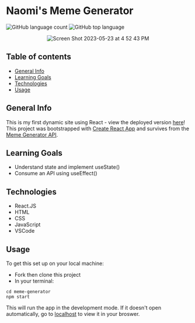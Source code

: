 # Naomi's Meme Generator

![GitHub language count](https://img.shields.io/github/languages/count/naomiyocum/meme-generator)
![GitHub top language](https://img.shields.io/github/languages/top/naomiyocum/meme-generator?color=yellow)

<div align="center">
  
  ![Screen Shot 2023-05-23 at 4 52 43 PM](https://github.com/naomiyocum/meme-generator/assets/102825498/f20e8a92-ff52-4b2d-a7e0-977950b5ec3f)
  
</div>

## Table of contents
* [General Info](#general-info)
* [Learning Goals](#learning-goals)
* [Technologies](#technologies)
* [Usage](#usage)

## General Info
This is my first dynamic site using React - view the deployed version [here](https://naomis-memes.netlify.app/)! This project was bootstrapped with [Create React App](https://github.com/facebook/create-react-app) and survives from the [Meme Generator API](https://imgflip.com/api).

## Learning Goals
* Understand state and implement useState()
* Consume an API using useEffect()

## Technologies
* React.JS
* HTML
* CSS
* JavaScript
* VSCode

## Usage

To get this set up on your local machine:
- Fork then clone this project
- In your terminal:
```
cd meme-generator
npm start
```
This will run the app in the development mode. If it doesn't open automatically, go to [localhost](http://localhost:3000) to view it in your broswer.


